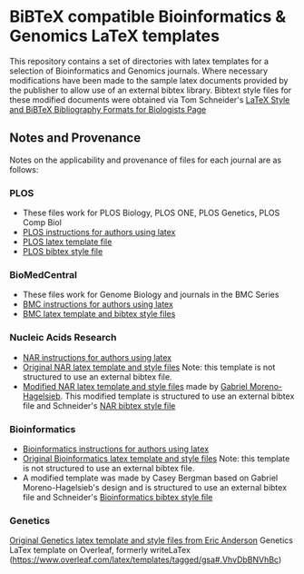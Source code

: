 BiBTeX compatible Bioinformatics & Genomics LaTeX templates
=============

This repository contains a set of directories with latex templates for a selection of Bioinformatics and Genomics journals. Where necessary modifications have been made to the sample latex documents provided by the publisher to allow use of an external bibtex library. Bibtext style files for these modified documents were obtained via Tom Schneider's [LaTeX Style and BiBTeX Bibliography Formats for Biologists Page](http://schneider.ncifcrf.gov/latex.html) 

Notes and Provenance
----------

Notes on the applicability and provenance of files for each journal are as follows:

### PLOS 
- These files work for PLOS Biology, PLOS ONE, PLOS Genetics, PLOS Comp Biol
- [PLOS instructions for authors using latex](http://www.plosgenetics.org/static/latexGuidelines)
- [PLOS latex template file](http://www.plosgenetics.org/static/plos_template.tex)
- [PLOS bibtex style file](http://www.plosgenetics.org/static/plos2009.bst)

### BioMedCentral 
- These files work for Genome Biology and journals in the BMC Series
- [BMC instructions for authors using latex](http://www.biomedcentral.com/authors/tex)
- [BMC latex template and bibtex style files](http://www.biomedcentral.com/download/tex/bmc_article.zip)

### Nucleic Acids Research
- [NAR instructions for authors using latex](http://www.oxfordjournals.org/our_journals/nar/for_authors/msprep_submission.html)
- [Original NAR latex template and style files](http://www.oxfordjournals.org/our_journals/nar/for_authors/nar-latex2010.zip) Note: this template is not structured to use an external bibtex file.
- [Modified NAR latex template and style files](http://www.oxfordjournals.org/our_journals/nar/for_authors/nar-latex2010.zip) made by [Gabriel Moreno-Hagelsieb](http://www.wlu.ca/homepage.php?grp_id=602&f_id=4). This modified template is structured to use an external bibtex file and Schneider's [NAR bibtex style file](http://schneider.ncifcrf.gov/ftp/nar.bst) 

### Bioinformatics
- [Bioinformatics instructions for authors using latex](http://www.oxfordjournals.org/our_journals/bioinformatics/for_authors/submission_online.html)
- [Original Bioinformatics latex template and style files](http://www.oxfordjournals.org/our_journals/bioinformatics/for_authors/bioinfo01.zip) Note: this template is not structured to use an external bibtex file.
- A modified template was made by Casey Bergman based on Gabriel Moreno-Hagelsieb's design and is structured to use an external bibtex file and Schneider's [Bioinformatics bibtex style file](http://schneider.ncifcrf.gov/ftp/bioinformatics.bst) 

### Genetics
[Original Genetics latex template and style files from Eric Anderson](http://ib.berkeley.edu/labs/slatkin/eriq/latex/index.htm#genetics)
Genetics LaTex template on Overleaf, formerly writeLaTex (https://www.overleaf.com/latex/templates/tagged/gsa#.VhvDbBNVhBc)
